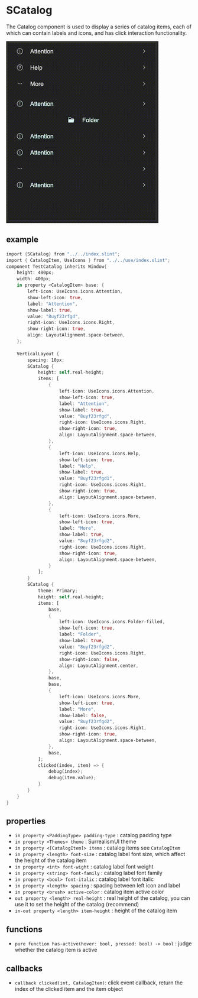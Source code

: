 # SCatalog

The Catalog component is used to display a series of catalog items, each of which can contain labels and icons, and has click interaction functionality.

![](../../static/catalog.gif)

## example

```rust
import {SCatalog} from "../../index.slint";
import { CatalogItem, UseIcons } from "../../use/index.slint";
component TestCatalog inherits Window{
    height: 480px;
    width: 400px;
    in property <CatalogItem> base: {
        left-icon: UseIcons.icons.Attention,
        show-left-icon: true,
        label: "Attention",
        show-label: true,
        value: "8uyf23rfgd",
        right-icon: UseIcons.icons.Right,
        show-right-icon: true,
        align: LayoutAlignment.space-between,
    };

    VerticalLayout {
        spacing: 10px;
        SCatalog {
            height: self.real-height;
            items: [
                {
                    left-icon: UseIcons.icons.Attention,
                    show-left-icon: true,
                    label: "Attention",
                    show-label: true,
                    value: "8uyf23rfgd",
                    right-icon: UseIcons.icons.Right,
                    show-right-icon: true,
                    align: LayoutAlignment.space-between,
                },
                {
                    left-icon: UseIcons.icons.Help,
                    show-left-icon: true,
                    label: "Help",
                    show-label: true,
                    value: "8uyf23rfgd1",
                    right-icon: UseIcons.icons.Right,
                    show-right-icon: true,
                    align: LayoutAlignment.space-between,
                },
                {
                    left-icon: UseIcons.icons.More,
                    show-left-icon: true,
                    label: "More",
                    show-label: true,
                    value: "8uyf23rfgd2",
                    right-icon: UseIcons.icons.Right,
                    show-right-icon: true,
                    align: LayoutAlignment.space-between,
                }
            ];
        }
        SCatalog {
            theme: Primary;
            height: self.real-height;
            items: [
                base,
                {
                    left-icon: UseIcons.icons.Folder-filled,
                    show-left-icon: true,
                    label: "Folder",
                    show-label: true,
                    value: "8uyf23rfgd2",
                    right-icon: UseIcons.icons.Right,
                    show-right-icon: false,
                    align: LayoutAlignment.center,
                },
                base,
                base,
                {
                    left-icon: UseIcons.icons.More,
                    show-left-icon: true,
                    label: "More",
                    show-label: false,
                    value: "8uyf23rfgd2",
                    right-icon: UseIcons.icons.Right,
                    show-right-icon: true,
                    align: LayoutAlignment.space-between,
                },
                base,
            ];
            clicked(index, item) => {
                debug(index);
                debug(item.value);
            }
        }
    }
}
```

## properties
- `in property <PaddingType> padding-type` :  catalog padding type
- `in property <Themes> theme` :  SurrealismUI theme
- `in property <[CatalogItem]> items` :  catalog items see `CatalogItem`
- `in property <length> font-size` :  catalog label font size, which affect the height of the catalog item
- `in property <int> font-wight` :  catalog label font weight
- `in property <string> font-family` :  catalog label font family
- `in property <bool> font-italic` : catalog label font italic
- `in property <length> spacing` :  spacing between left icon and label
- `in property <brush> active-color` :  catalog item active color
- `out property <length> real-height` :  real height of the catalog, you can use it to set the height of the catalog (recommend)
- `in-out property <length> item-height` :  height of the catalog item
## functions
- `pure function has-active(hover: bool, pressed: bool) -> bool` : judge whether the catalog item is active
## callbacks
- `callback clicked(int, CatalogItem)`: click event callback, return the index of the clicked item and the item object